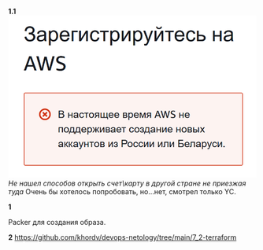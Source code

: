 **1.1**
![alt text](branching/img.png)
*Не нашел способов открыть счет\карту в другой стране не приезжая туда*
Очень бы хотелось попробовать, но...нет, смотрел только YC.

**1**

 Packer для создания образа.

**2** 
https://github.com/khordv/devops-netology/tree/main/7_2-terraform 
